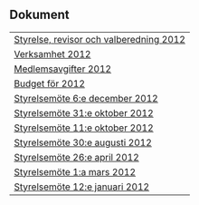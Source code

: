 ## Dokument

| |
|-|
|[Styrelse, revisor och valberedning 2012](HTM/seniorstyrelse.pdf)|
|[Verksamhet 2012](HTM/seniorverksamhet.pdf)|
|[Medlemsavgifter 2012](HTM/senioravgifter.pdf)|
|[Budget för 2012](HTM/seniorbudget2012.pdf)|
|[Styrelsemöte 6:e december 2012](HTM/Protokoll_SrS_nr6.pdf)|
|[Styrelsemöte 31:e oktober 2012](HTM/Protokoll_SrS_nr5.pdf)|
|[Styrelsemöte 11:e oktober 2012](HTM/protokoll_SrS_styrelse_11_okt_2012.pdf)|
|[Styrelsemöte 30:e augusti 2012](HTM/SrS_styrelse_30_augusti_2012.pdf)|
|[Styrelsemöte 26:e april 2012](HTM/Protokoll_SrS_2012_04_26.pdf)|
|[Styrelsemöte 1:a mars 2012](HTM/SrS_Protokoll_1_mars_2012.pdf)|
|[Styrelsemöte 12:e januari 2012](HTM/Protokoll_SrS_2012_01_12.pdf)|
 